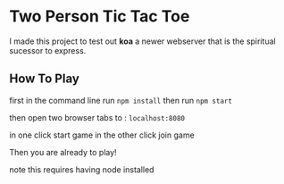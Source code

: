 # Two Person Tic Tac Toe

I made this project to test out **koa** a newer webserver that is the spiritual sucessor to express.

## How To Play

first in the command line 
run 
`npm install`
then run
`npm start`

then open two browser tabs to : `localhost:8080`

in one click start game 
in the other click join game 

Then you are already to play!

note this requires having node installed 
